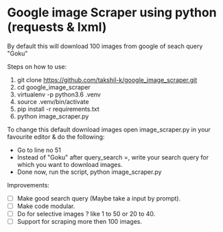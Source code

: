 # Google image Scraper using python (requests & lxml)

By default this will download 100 images from google of seach query "Goku"


Steps on how to use:
1. git clone https://github.com/takshil-k/google_image_scraper.git
2. cd google_image_scraper
3. virtualenv -p python3.6 .venv
4. source .venv/bin/activate
5. pip install -r requirements.txt
6. python image_scraper.py

To change this default download images open image_scraper.py in your favourite editor & do the following:
* Go to line no 51 
* Instead of "Goku" after query_search =, write your search query for which you want to download images.
* Done now, run the script, python image_scraper.py

Improvements:
- [ ] Make good search query (Maybe take a input by prompt).
- [ ] Make code modular.
- [ ] Do for selective images ? like 1 to 50 or 20 to 40.
- [ ] Support for scraping more then 100 images.